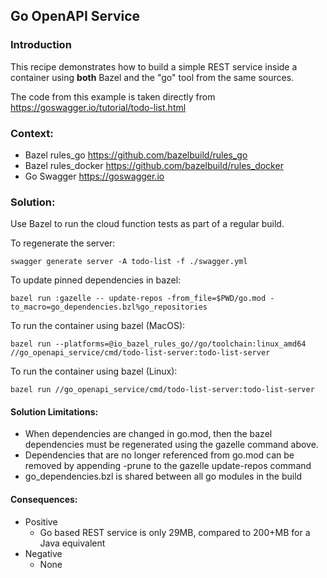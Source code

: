 Go OpenAPI Service
------------------
### Introduction
This recipe demonstrates how to build a simple REST service inside a container using **both** Bazel and the "go" tool
from the same sources.

The code from this example is taken directly from https://goswagger.io/tutorial/todo-list.html

### Context:
* Bazel rules_go https://github.com/bazelbuild/rules_go
* Bazel rules_docker https://github.com/bazelbuild/rules_docker
* Go Swagger https://goswagger.io

### Solution: 
Use Bazel to run the cloud function tests as part of a regular build.

To regenerate the server:

    swagger generate server -A todo-list -f ./swagger.yml

To update pinned dependencies in bazel:

    bazel run :gazelle -- update-repos -from_file=$PWD/go.mod -to_macro=go_dependencies.bzl%go_repositories 

To run the container using bazel (MacOS): 

    bazel run --platforms=@io_bazel_rules_go//go/toolchain:linux_amd64  //go_openapi_service/cmd/todo-list-server:todo-list-server

To run the container using bazel (Linux): 

    bazel run //go_openapi_service/cmd/todo-list-server:todo-list-server

#### Solution Limitations:
* When dependencies are changed in go.mod, then the bazel dependencies must be regenerated using the gazelle command above.
* Dependencies that are no longer referenced from go.mod can be removed by appending -prune to the gazelle update-repos command
* go_dependencies.bzl is shared between all go modules in the build

#### Consequences:
* Positive
    * Go based REST service is only 29MB, compared to 200+MB for a Java equivalent
* Negative
    * None
